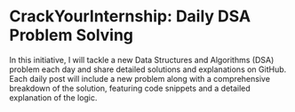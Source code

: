 # CrackYourInternship: Daily DSA Problem Solving

In this initiative, I will tackle a new Data Structures and Algorithms (DSA) problem each day and share detailed solutions and explanations on GitHub. Each daily post will include a new problem along with a comprehensive breakdown of the solution, featuring code snippets and a detailed explanation of the logic.
